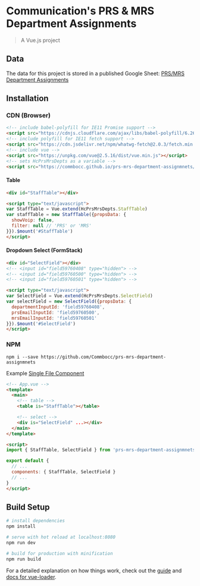 #  Communication's PRS & MRS Department Assignments

> A Vue.js project

## Data

The data for this project is stored in a published Google Sheet: [PRS/MRS Department Assignments](https://docs.google.com/spreadsheets/d/1vditFfu7pnz0H2RJISkwEsyzyR6dErCPdea1jUu6YHk)

## Installation

### CDN (Browser)

```html
<!-- include babel-polyfill for IE11 Promise support -->
<script src="https://cdnjs.cloudflare.com/ajax/libs/babel-polyfill/6.26.0/polyfill.min.js"></script>
<!-- include polyfill for IE11 fetch support -->
<script src="https://cdn.jsdelivr.net/npm/whatwg-fetch@2.0.3/fetch.min.js"></script>
<!-- include vue -->
<script src="https://unpkg.com/vue@2.5.16/dist/vue.min.js"></script>
<!-- sets HcPrsMrsDepts as a variable -->
<script src="https://commbocc.github.io/prs-mrs-department-assignmnets/dist/build.js"></script>
```

#### Table

```html
<div id="StaffTable"></div>

<script type="text/javascript">
var StaffTable = Vue.extend(HcPrsMrsDepts.StaffTable)
var staffTable = new StaffTable({propsData: {
  showVoip: false,
  filter: null // 'PRS' or 'MRS'
}}).$mount('#StaffTable')
</script>
```

#### Dropdown Select (FormStack)

```html
<div id="SelectField"></div>
<!-- <input id="field59760408" type="hidden"> -->
<!-- <input id="field59760500" type="hidden"> -->
<!-- <input id="field59760501" type="hidden"> -->

<script type="text/javascript">
var SelectField = Vue.extend(HcPrsMrsDepts.SelectField)
var selectField = new SelectField({propsData: {
  departmentInputId: 'field59760408',
  prsEmailInputId: 'field59760500',
  mrsEmailInputId: 'field59760501'
}}).$mount('#SelectField')
</script>
```

### NPM

`npm i --save https://github.com/Commbocc/prs-mrs-department-assignmnets`

Example [Single File Component](https://vuejs.org/v2/guide/single-file-components.html)

```html
<!-- App.vue -->
<template>
  <main>
    <!-- table -->
    <table is="StaffTable"></table>

    <!-- select -->
    <div is="SelectField" ...></div>
  </main>
</template>

<script>
import { StaffTable, SelectField } from 'prs-mrs-department-assignmnets'

export default {
  // ...
  components: { StaffTable, SelectField }
  // ...
}
</script>
```

## Build Setup

``` bash
# install dependencies
npm install

# serve with hot reload at localhost:8080
npm run dev

# build for production with minification
npm run build
```

For a detailed explanation on how things work, check out the [guide](http://vuejs-templates.github.io/webpack/) and [docs for vue-loader](http://vuejs.github.io/vue-loader).
